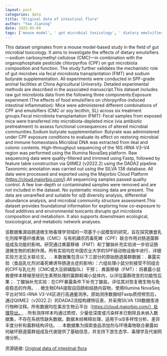 ```yaml
---
layout: post
categories: data
title: "Original data of intestinal flora"
author: "Yao Jianing"
date: 2025-05-09
tags: ['mouse model', ' gut microbial toxicology', ' dietary emulsifiers', ' sodium carboxymethyl cellulose', ' CMC', ' organophosphate pesticide', ' chlorpyrifos', ' CPF', ' gut microbiota', ' fecal microbiota transplantation', ' FMT', ' sodium butyrate', ' SPF-grade', ' China Agricultural University', ' exposure experiment', ' intestinal inflammation', ' soy lecithin', ' SL', ' microbiota-depleted', ' antibiotic pretreatment', ' microbial communities', ' immune homeostasis', ' microbial DNA', ' ileal', ' colonic', ' 16S rRNA', ' Illumina NovaSeq', ' Fastp', ' QIIME2', ' DADA2', ' SILVA 138', ' Majorbio Cloud Platform', ' quality control', ' α diversity', ' β diversity', ' differential abundance analysis', ' microbial community structure', ' food additives', ' environmental toxicants', ' metabolism', ' ecological analysis', ' toxicological analysis', ' metabolic network analysis']
---
```


This dataset originates from a mouse model-based study in the field of gut microbial toxicology. It aims to investigate the effects of dietary emulsifiers—sodium carboxymethyl cellulose (CMC)—in combination with the organophosphate pesticide chlorpyrifos (CPF) on gut microbiota composition and function. The study further validates the mechanistic role of gut microbes via fecal microbiota transplantation (FMT) and sodium butyrate supplementation. All experiments were conducted in SPF-grade animal facilities at China Agricultural University. Detailed experimental methods are described in the associated manuscript.This dataset includes raw gut microbiota data from the following three components:Exposure experiment (The effects of food emulsifiers on chlorpyrifos-induced intestinal inflammation): Mice were administered different combinations of CPF and emulsifiers (CMC or soy lecithin, SL) across six treatment groups.Fecal microbiota transplantation (FMT): Fecal samples from exposed mice were transferred into microbiota-depleted mice (via antibiotic pretreatment) to assess functional consequences of altered microbial communities.Sodium butyrate supplementation: Butyrate was administered under CPF exposure conditions to evaluate its effect on restoring microbial and immune homeostasis.Microbial DNA was extracted from ileal and colonic contents. High-throughput sequencing of the 16S rRNA V3–V4 region was performed using the Illumina NovaSeq platform. Raw sequencing data were quality-filtered and trimmed using Fastp, followed by feature table construction via QIIME2 (v2022.2) using the DADA2 pipeline. Taxonomic annotation was carried out using the SILVA 138 database. All data were processed and exported using the Majorbio Cloud Platform (https://cloud.majorbio.com/).All sequencing samples passed quality control. A few low-depth or contaminated samples were removed and are not included in the dataset. No systematic missing data are present. The data are unrarefied and suitable for α/β diversity analysis, differential abundance analysis, and microbial community structure assessment.This dataset provides foundational information for exploring how co-exposure to food additives and environmental toxicants disrupts gut microbiota composition and metabolism. It also supports downstream ecological, toxicological, and metabolic network analyses.

该数据集源自肠道微生物毒理学领域的一项基于小鼠模型的研究，旨在探究膳食乳化剂羧甲基纤维素钠（CMC）与有机磷农药毒死蜱（CPF）联合作用对肠道菌群组成及功能的影响。研究通过粪菌移植（FMT）和丁酸钠补充实验进一步验证肠道微生物的机制作用。所有实验均在中国农业大学的SPF级动物设施中进行，详细实验方法见关联论文。. . 本数据集包含以下三部分的原始肠道菌群数据：. 暴露实验（食品乳化剂对毒死蜱诱导肠道炎症的影响）：六组处理小鼠分别接受不同组合的CPF与乳化剂（CMC或大豆卵磷脂SL）干预；. 粪菌移植（FMT）：将暴露小鼠粪便样本移植至经抗生素预处理的菌群耗竭小鼠体内，以评估菌群改变的功能性后果；. 丁酸钠补充实验：在CPF暴露条件下补充丁酸盐，评估其对恢复微生物与免疫稳态的作用。. . 微生物DNA提取自回肠和结肠内容物，使用Illumina NovaSeq平台对16S rRNA V3-V4区进行高通量测序。原始测序数据经Fastp质控修剪后，通过QIIME2（v2022.2）的DADA2流程构建特征表，并采用SILVA 138数据库进行物种注释。所有数据均在美吉生物云平台（https://cloud.majorbio.com/）处理导出。. . 所有测序样本均通过质控，少量低深度或污染样本已剔除且未纳入数据集，不存在系统性缺失数据。数据未经稀释处理，适用于α/β多样性分析、差异丰度分析和菌群结构评估。. . 本数据集为探索食品添加剂与环境毒物联合暴露如何破坏肠道菌群组成及代谢提供了基础信息，并支持下游生态学、毒理学及代谢网络分析。

资源链接: [Original data of intestinal flora](https://doi.org/10.57760/sciencedb.24837)
